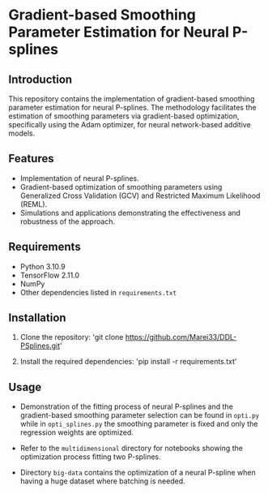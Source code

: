 # Gradient-based Smoothing Parameter Estimation for Neural P-splines

## Introduction

This repository contains the implementation of gradient-based smoothing parameter estimation for neural P-splines. The methodology facilitates the estimation of smoothing parameters via gradient-based optimization, specifically using the Adam optimizer, for neural network-based additive models.

## Features

- Implementation of neural P-splines.
- Gradient-based optimization of smoothing parameters using Generalized Cross Validation (GCV) and Restricted Maximum Likelihood (REML).
- Simulations and applications demonstrating the effectiveness and robustness of the approach.

## Requirements

- Python 3.10.9
- TensorFlow 2.11.0
- NumPy
- Other dependencies listed in `requirements.txt`

## Installation

1. Clone the repository: 'git clone https://github.com/Marei33/DDL-PSplines.git'

2. Install the required dependencies: 'pip install -r requirements.txt'


## Usage

- Demonstration of the fitting process of neural P-splines and the gradient-based smoothing parameter selection can be found in `opti.py` while in `opti_splines.py` the smoothing parameter is fixed and only the regression weights are optimized.

- Refer to the `multidimensional` directory for notebooks showing the optimization process fitting two P-splines.

- Directory `big-data` contains the optimization of a neural P-spline when having a huge dataset where batching is needed.

